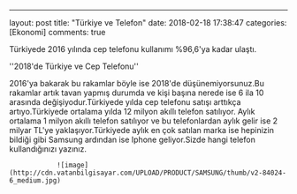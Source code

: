 ---
layout: post
title:  "Türkiye ve Telefon"
date:   2018-02-18 17:38:47
categories: [Ekonomi]
comments: true




Türkiyede 2016 yılında cep telefonu kullanımı %96,6'ya kadar ulaştı.


''2018'de Türkiye ve Cep Telefonu''


2016'ya bakarak bu rakamlar böyle ise 2018'de düşünemiyorsunuz.Bu rakamlar artık tavan yapmış durumda ve kişi başına nerede ise 6 ila 10 
arasında değişiyodur.Türkiyede yılda cep telefonu satışı arttıkça artıyo.Türkiyede ortalama yılda 12 milyon akıllı telefon satılıyor.
Aylık ortalama 1 milyon akıllı telefon satılıyor ve bu telefonlardan aylık gelir ise 2 milyar TL'ye yaklaşıyor.Türkiyede aylık en çok 
satılan marka ise hepinizin bildiği gibi Samsung ardından ise Iphone geliyor.Sizde hangi telefon kullandığınızı yazınız.






                ![image](http://cdn.vatanbilgisayar.com/UPLOAD/PRODUCT/SAMSUNG/thumb/v2-84024-6_medium.jpg)
